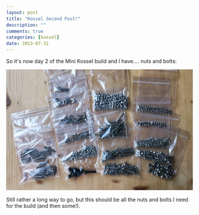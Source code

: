 ```yaml
---
layout: post
title: "Kossel Second Post!"
description: ""
comments: true
categories: [kossel]
date: 2013-07-31
---
```

So it's now day 2 of the Mini Kossel build and I have....  nuts and bolts:

![Nuts+Bolts](/images/nuts-n-bolts.jpg)

Still rather a long way to go, but this should be all the nuts and bolts I need for the build (and then some!).
